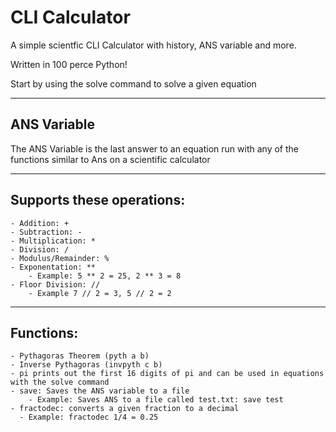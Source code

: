 # CLI Calculator

A simple scientfic CLI Calculator with history, ANS variable and more.

Written in 100 perce Python!

Start by using the solve command to solve a given equation

***
## ANS Variable
The ANS Variable is the last answer to an equation run with any of the functions similar to Ans on a scientific calculator

***

## Supports these operations:
    - Addition: +
    - Subtraction: -
    - Multiplication: *
    - Division: /
    - Modulus/Remainder: %
    - Exponentation: **
        - Example: 5 ** 2 = 25, 2 ** 3 = 8
    - Floor Division: //
        - Example 7 // 2 = 3, 5 // 2 = 2
---
## Functions:
    - Pythagoras Theorem (pyth a b)
    - Inverse Pythagoras (invpyth c b)
    - pi prints out the first 16 digits of pi and can be used in equations with the solve command
    - save: Saves the ANS variable to a file
        - Example: Saves ANS to a file called test.txt: save test
    - fractodec: converts a given fraction to a decimal
      - Example: fractodec 1/4 = 0.25